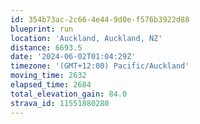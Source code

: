 ```yaml
---
id: 354b73ac-2c66-4e44-9d0e-f576b3922d88
blueprint: run
location: 'Auckland, Auckland, NZ'
distance: 6693.5
date: '2024-06-02T01:04:29Z'
timezone: '(GMT+12:00) Pacific/Auckland'
moving_time: 2632
elapsed_time: 2684
total_elevation_gain: 84.0
strava_id: 11551880280
---
```

